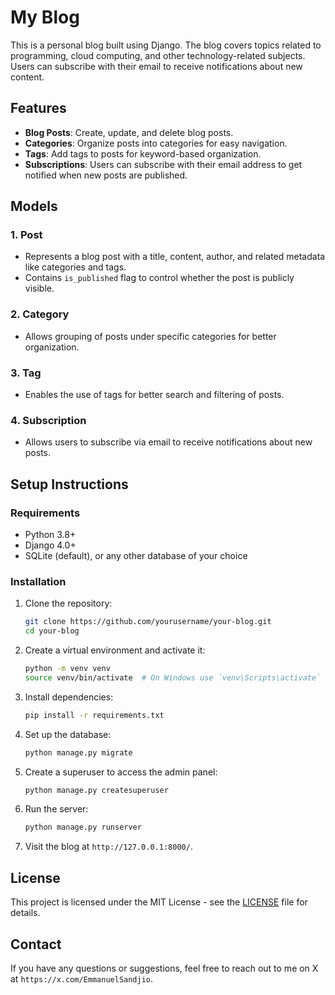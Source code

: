 # My Blog

This is a personal blog built using Django. The blog covers topics related to programming, cloud computing, and other technology-related subjects. Users can subscribe with their email to receive notifications about new content.

## Features

- **Blog Posts**: Create, update, and delete blog posts.
- **Categories**: Organize posts into categories for easy navigation.
- **Tags**: Add tags to posts for keyword-based organization.
- **Subscriptions**: Users can subscribe with their email address to get notified when new posts are published.

## Models

### 1. **Post**
- Represents a blog post with a title, content, author, and related metadata like categories and tags.
- Contains `is_published` flag to control whether the post is publicly visible.

### 2. **Category**
- Allows grouping of posts under specific categories for better organization.

### 3. **Tag**
- Enables the use of tags for better search and filtering of posts.

### 4. **Subscription**
- Allows users to subscribe via email to receive notifications about new posts.

## Setup Instructions

### Requirements

- Python 3.8+
- Django 4.0+
- SQLite (default), or any other database of your choice

### Installation

1. Clone the repository:

    ```bash
    git clone https://github.com/yourusername/your-blog.git
    cd your-blog
    ```

2. Create a virtual environment and activate it:

    ```bash
    python -m venv venv
    source venv/bin/activate  # On Windows use `venv\Scripts\activate`
    ```

3. Install dependencies:

    ```bash
    pip install -r requirements.txt
    ```

4. Set up the database:

    ```bash
    python manage.py migrate
    ```

5. Create a superuser to access the admin panel:

    ```bash
    python manage.py createsuperuser
    ```

6. Run the server:

    ```bash
    python manage.py runserver
    ```

7. Visit the blog at `http://127.0.0.1:8000/`.


## License

This project is licensed under the MIT License - see the [LICENSE](LICENSE) file for details.

## Contact

If you have any questions or suggestions, feel free to reach out to me on X at `https://x.com/EmmanuelSandjio`.

